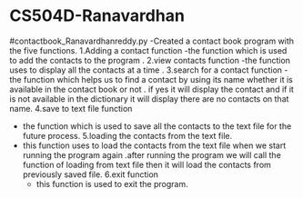 # CS504D-Ranavardhan
#contactbook_Ranavardhanreddy.py
-Created a contact book program with the five functions.
1.Adding a contact function
-the function which is used to add the contacts to the program .
2.view contacts function
-the function uses to display all the contacts at a time .
3.search for a contact function
-the function which helps us to find a contact by using its name whether it is available in the contact book or not . if yes it will display the contact and if it is 
not available in the dictionary it will display there are no contacts on that name.
4.save to text file function
- the function which is used to save all the contacts to the text file for the future process.
5.loading the contacts from the text file.
- this function uses to load the contacts from the text file when we start running the program again .after running the program we will call the function of loading from text file then it will load the contacts from previously saved file.
6.exit function
  - this function is used to exit the program.

